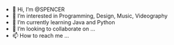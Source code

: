 - 👋 Hi, I’m @SPENCER
- 👀 I’m interested in Programming, Design, Music, Videography
- 🌱 I’m currently learning Java and Python
- 💞️ I’m looking to collaborate on ...
- 📫 How to reach me ...

<!---
FROSTDR/FROSTDR is a ✨ special ✨ repository because its `README.md` (this file) appears on your GitHub profile.
You can click the Preview link to take a look at your changes.
--->
